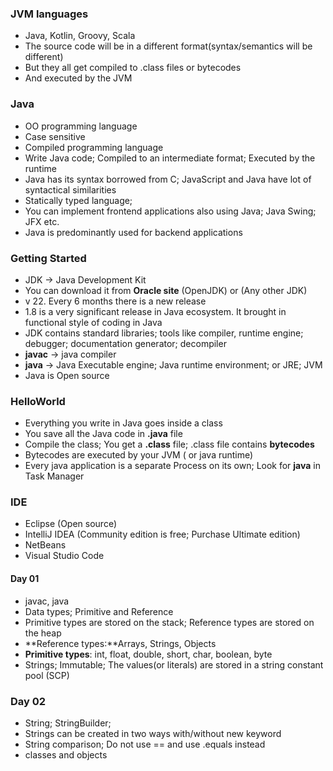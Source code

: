 ### JVM languages


* Java, Kotlin, Groovy, Scala
* The source code will be in a different format(syntax/semantics will be different)
* But they all get compiled to .class files or bytecodes
* And executed by the JVM

### Java

* OO programming language
* Case sensitive
* Compiled programming language
* Write Java code; Compiled to an intermediate format; Executed by the runtime
* Java has its syntax borrowed from C; JavaScript and Java have lot of syntactical similarities
* Statically typed language; 
* You can implement frontend applications also using Java; Java Swing; JFX etc.
* Java is predominantly used for backend applications 

### Getting Started

* JDK -> Java Development Kit
* You can download it from **Oracle site** (OpenJDK) or (Any other JDK)
* v 22. Every 6 months there is a new release
* 1.8 is a very significant release in Java ecosystem. It brought in functional style of coding in Java
* JDK contains standard libraries; tools like compiler, runtime engine; debugger; documentation generator; decompiler
* **javac** -> java compiler
* **java** -> Java Executable engine; Java runtime environment; or JRE; JVM
* Java is Open source

### HelloWorld

* Everything you write in Java goes inside a class
* You save all the Java code in **.java** file
* Compile the class; You get a **.class** file; .class file contains **bytecodes**
* Bytecodes are executed by your JVM ( or java runtime)
* Every java application is a separate Process on its own; Look for **java** in Task Manager


### IDE

* Eclipse (Open source)
* IntelliJ IDEA (Community edition is free; Purchase Ultimate edition)
* NetBeans
* Visual Studio Code


#### Day 01

* javac, java
* Data types; Primitive and Reference
* Primitive types are stored on the stack; Reference types are stored on the heap
* **Reference types:**Arrays, Strings, Objects 
* **Primitive types**: int, float, double, short, char, boolean, byte
* Strings; Immutable; The values(or literals) are stored in a string constant pool (SCP)


### Day 02

* String; StringBuilder;
* Strings can be created in two ways with/without new keyword
* String comparison; Do not use == and use .equals instead
* classes and objects








